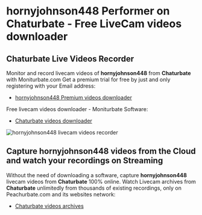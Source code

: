 # hornyjohnson448 Performer on Chaturbate - Free LiveCam videos downloader

## Chaturbate Live Videos Recorder

Monitor and record livecam videos of **hornyjohnson448** from **Chaturbate** with Moniturbate.com
Get a premium trial for free by just and only registering with your Email address:
* [hornyjohnson448 Premium videos downloader](https://moniturbate.com/request-demo-licence-key.html)

Free livecam videos downloader - Moniturbate Software:
* [Chaturbate videos downloader](https://moniturbate.com/moniturbate-download-software.html)

![hornyjohnson448 livecam videos recorder](https://peachurnet.com/templates/moniturbate-software.png)


## Capture hornyjohnson448 videos from the Cloud and watch your recordings on Streaming

Without the need of downloading a software, capture **hornyjohnson448** livecam videos from **Chaturbate** 100% online.
Watch Livecam archives from **Chaturbate** unlimitedly from thousands of existing recordings, only on Peachurbate.com and its websites network:
* [Chaturbate videos archives](https://peachurnet.com/)